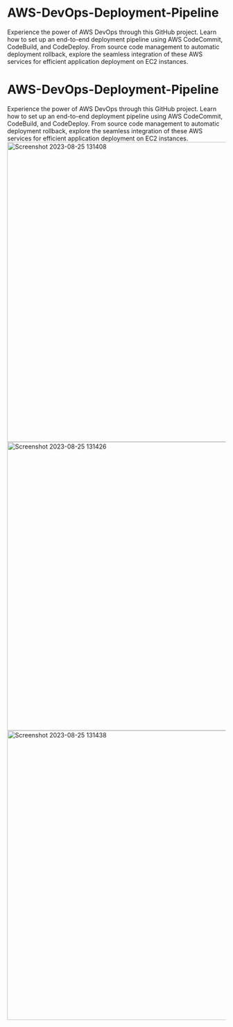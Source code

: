 # AWS-DevOps-Deployment-Pipeline
Experience the power of AWS DevOps through this GitHub project. Learn how to set up an end-to-end deployment pipeline using AWS CodeCommit, CodeBuild, and CodeDeploy. From source code management to automatic deployment rollback, explore the seamless integration of these AWS services for efficient application deployment on EC2 instances.

# AWS-DevOps-Deployment-Pipeline
Experience the power of AWS DevOps through this GitHub project. Learn how to set up an end-to-end deployment pipeline using AWS CodeCommit, CodeBuild, and CodeDeploy. From source code management to automatic deployment rollback, explore the seamless integration of these AWS services for efficient application deployment on EC2 instances.
<img width="691" alt="Screenshot 2023-08-25 131408" src="/home/priest/Downloads/266299232-7dc675a5-481a-43df-a1f1-83a579bd18f7.png">
<img width="665" alt="Screenshot 2023-08-25 131426" src="/home/priest/Downloads/266299236-d623c491-a2dd-4d19-aad1-cabd5a52be3d.png">
<img width="667" alt="Screenshot 2023-08-25 131438" src="/home/priest/Downloads/266299229-22304ec8-04e7-40d3-a895-eeecffc05bf1.png">
